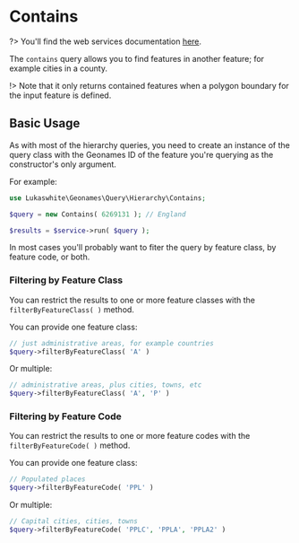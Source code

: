 # Contains

?> You'll find the web services documentation [here](http://www.geonames.org/export/place-hierarchy.html).

The `contains` query allows you to find features in another feature; for example cities in a county.

!> Note that it only returns contained features when a polygon boundary for the input feature is defined.

## Basic Usage

As with most of the hierarchy queries, you need to create an instance of the query class with the Geonames ID of the feature you're querying as the constructor's only argument.

For example:

```php
use Lukaswhite\Geonames\Query\Hierarchy\Contains;

$query = new Contains( 6269131 ); // England

$results = $service->run( $query );
```

In most cases you'll probably want to fiter the query by feature class, by feature code, or both.

### Filtering by Feature Class

You can restrict the results to one or more feature classes with the `filterByFeatureClass( )` method.

You can provide one feature class:

```php
// just administrative areas, for example countries
$query->filterByFeatureClass( 'A' )
```

Or multiple:

```php
// administrative areas, plus cities, towns, etc
$query->filterByFeatureClass( 'A', 'P' )
```

### Filtering by Feature Code

You can restrict the results to one or more feature codes with the `filterByFeatureCode( )` method.

You can provide one feature class:

```php
// Populated places
$query->filterByFeatureCode( 'PPL' )
```

Or multiple:

```php
// Capital cities, cities, towns
$query->filterByFeatureCode( 'PPLC', 'PPLA', 'PPLA2' )
```

